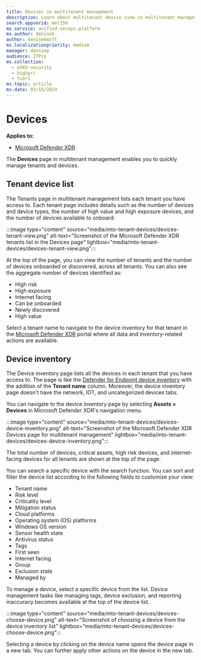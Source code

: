 ```yaml
---
title: Devices in multitenant management 
description: Learn about multitenant device view in multitenant management of the Microsoft Defender XDR.
search.appverid: met150
ms.service: unified-secops-platform
ms.author: deniseb
author: denisebmsft
ms.localizationpriority: medium
manager: dansimp
audience: ITPro
ms.collection: 
  - m365-security
  - highpri
  - tier1
ms.topic: article
ms.date: 03/15/2024
---
```


# Devices

**Applies to:**

- [Microsoft Defender XDR](/defender-xdr/microsoft-365-defender)

The **Devices** page in multitenant management enables you to quickly manage tenants and devices.

## Tenant device list

The Tenants page in multitenant management lists each tenant you have access to. Each tenant page includes details such as the number of devices and device types, the number of high value and high exposure devices, and the number of devices available to onboard:

   :::image type="content" source="media/mto-tenant-devices/devices-tenant-view.png" alt-text="Screenshot of the Microsoft Defender XDR tenants list in the Devices page" lightbox="media/mto-tenant-devices/devices-tenant-view.png":::

At the top of the page, you can view the number of tenants and the number of devices onboarded or discovered, across all tenants. You can also see the aggregate number of devices identified as:

- High risk
- High exposure
- Internet facing
- Can be onboarded
- Newly discovered
- High value

Select a tenant name to navigate to the device inventory for that tenant in the [Microsoft Defender XDR](https://security.microsoft.com/machines) portal where all data and inventory-related actions are available.

## Device inventory

The Device inventory page lists all the devices in each tenant that you have access to. The page is like the [Defender for Endpoint device inventory](/defender-endpoint/machines-view-overview) with the addition of the **Tenant name** column. Moreover, the device inventory page doesn't have the network, IOT, and uncategorized devices tabs.

You can navigate to the device inventory page by selecting **Assets > Devices** in Microsoft Defender XDR's navigation menu.

   :::image type="content" source="media/mto-tenant-devices/devices-device-inventory.png" alt-text="Screenshot of the Microsoft Defender XDR Devices page for multitenant management" lightbox="media/mto-tenant-devices/devices-device-inventory.png":::

The total number of devices, critical assets, high risk devices, and internet-facing devices for all tenants are shown at the top of the page.

You can search a specific device with the search function. You can sort and filter the device list according to the following fields to customize your view:

- Tenant name
- Risk level
- Criticality level
- Mitigation status
- Cloud platforms
- Operating system (OS) platforms
- Windows OS version
- Sensor health state
- Antivirus status
- Tags
- First seen
- Internet facing
- Group
- Exclusion state
- Managed by

To manage a device, select a specific device from the list. Device management tasks like managing tags, device exclusion, and reporting inaccuracy becomes available at the top of the device list.

   :::image type="content" source="media/mto-tenant-devices/devices-choose-device.png" alt-text="Screenshot of choosing a device from the device inventory list" lightbox="media/mto-tenant-devices/devices-choose-device.png":::

Selecting a device by clicking on the device name opens the device page in a new tab. You can further apply other actions on the device in the new tab.